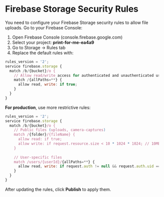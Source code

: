 # Firebase Storage Security Rules

You need to configure your Firebase Storage security rules to allow file uploads. Go to your Firebase Console:

1. Open Firebase Console (console.firebase.google.com)
2. Select your project: **print-for-me-ea4a9**  
3. Go to Storage → Rules tab
4. Replace the default rules with:

```javascript
rules_version = '2';
service firebase.storage {
  match /b/{bucket}/o {
    // Allow read/write access for authenticated and unauthenticated users
    match /{allPaths=**} {
      allow read, write: if true;
    }
  }
}
```

**For production**, use more restrictive rules:

```javascript
rules_version = '2';
service firebase.storage {
  match /b/{bucket}/o {
    // Public files (uploads, camera-captures)
    match /{folder}/{fileName} {
      allow read: if true;
      allow write: if request.resource.size < 10 * 1024 * 1024; // 10MB limit
    }
    
    // User-specific files
    match /users/{userId}/{allPaths=**} {
      allow read, write: if request.auth != null && request.auth.uid == userId;
    }
  }
}
```

After updating the rules, click **Publish** to apply them.